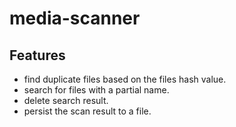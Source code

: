 # media-scanner

## Features

* find duplicate files based on the files hash value.
* search for files with a partial name.
* delete search result.
* persist the scan result to a file.
